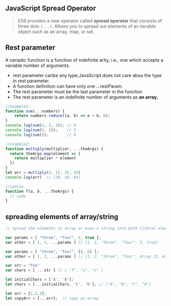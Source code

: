 ## JavaScript Spread Operator

> ES6 provides a new operator called **spread operator** that consists of three dots `(...)`. Allows you to spread out elements of an iterable object such as an array, map, or set.


## Rest parameter

A variadic function is a function of indefinite arity, i.e., one which accepts a variable number of arguments.

- rest parameter canbe any type,JavaScript does not care abou the type in rest parameter.
- A function definition can have only one ...restParam.
- The rest parameter must be the last parameter in the function
- The rest parameter is an indefinite number of arguments as **an array**,

```jsx
//example1:
function sum(...numbers) {
    return numbers.reduce((a, b) => a + b, 0);
}
console.log(sum(1, 2, 3)); // 6
console.log(sum(3, 2));    // 5
console.log(sum());        // 0

//example2:
function multiply(multiplier, ...theArgs) {
  return theArgs.map(element => {
    return multiplier * element
  })
}
let arr = multiply(2, 15, 25, 42)
console.log(arr)  // [30, 50, 84]

//syntax
function f(a, b, ...theArgs) {
  // code
}

```

## spreading elements of array/string

```jsx
// spread the elements in array or even a string into both literal elements.

var params = [ "three", "four", 5, true ];
var other = [ 1, 2, ...params ] // [1, 2, "three", "four", 5, true]

var params = [ "three", "four", [5, 6] ];
var other = [ 1, 2, ...params ] // [1, 2, "three", "four", Array [5, 6]]

var str = "foo"
var chars = [ ...str ] // [ "f", "o", "o" ]

let initialChars = ['A', 'B'];
let chars = [...initialChars, 'C', 'D']; // ["A", "B", "C", "D"]

let arr = [1,2,3];
let copyArr = [...arr];  // copy an array
```
